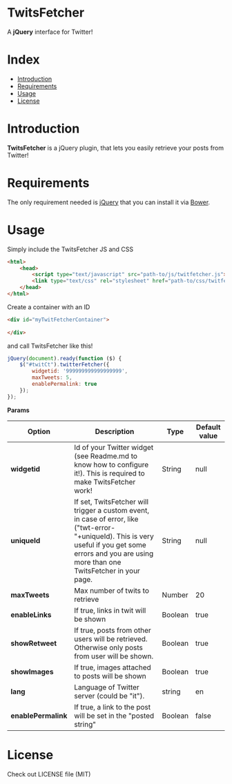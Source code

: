 TwitsFetcher
============

A **jQuery** interface for Twitter!

# Index

  - [Introduction](#introduction)
  - [Requirements](#requirements)
  - [Usage](#usage)
  - [License](#license)

# Introduction

**TwitsFetcher** is a jQuery plugin, that lets you easily retrieve your posts from Twitter!

# Requirements

The only requirement needed is [jQuery](https://jquery.com/download/) that you can install it via [Bower](http://bower.io/).

# Usage

Simply include the TwitsFetcher JS and CSS
```html
<html>
    <head>
        <script type="text/javascript" src="path-to/js/twitfetcher.js"></script>
        <link type="text/css" rel="stylesheet" href="path-to/css/twitfetcher.css" />
    </head>
</html>
```
Create a container with an ID
```html
<div id="myTwitFetcherContainer">
    
</div>
```
and call TwitsFetcher like this!

```javascript
jQuery(document).ready(function ($) {
    $("#twitCt").twitterFetcher({
        widgetid: '999999999999999999', 
        maxTweets: 5,
        enablePermalink: true
    });
});
```
**Params**

| Option | Description | Type | Default value |
| --- | --- | --- | --- |
| **widgetid** | Id of your Twitter widget (see Readme.md to know how to configure it!). This is required to make TwitsFetcher work! | String | null |
| **uniqueId** | If set, TwitsFetcher will trigger a custom event, in case of error, like ("twt-error-"+uniqueId). This is very useful if you get some errors and you are using more than one TwitsFetcher in your page. | String | null |
| **maxTweets** | Max number of twits to retrieve | Number | 20 |
| **enableLinks** | If true, links in twit will be shown | Boolean | true |
| **showRetweet** | If true, posts from other users will be retrieved. Otherwise only posts from user will be shown. | Boolean | true |
| **showImages** | If true, images attached to posts will be shown | Boolean | true |
| **lang** | Language of Twitter server (could be "it"). | string | en |
| **enablePermalink** | If true, a link to the post will be set in the "posted string" | Boolean | false |

# License

Check out LICENSE file (MIT)
